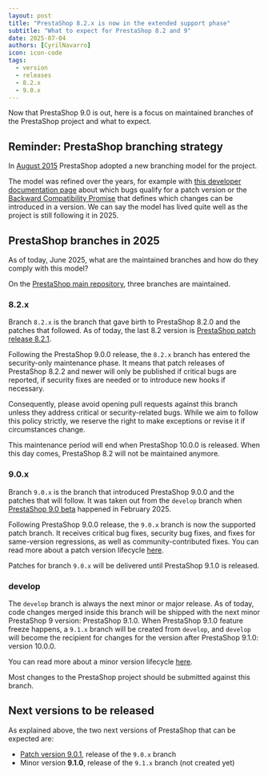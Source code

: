 ```yaml
---
layout: post
title: "PrestaShop 8.2.x is now in the extended support phase"
subtitle: "What to expect for PrestaShop 8.2 and 9"
date: 2025-07-04
authors: [CyrilNavarro]
icon: icon-code
tags:
  - version
  - releases
  - 8.2.x
  - 9.0.x
---
```


Now that PrestaShop 9.0 is out, here is a focus on maintained branches of the PrestaShop project and what to expect.

## Reminder: PrestaShop branching strategy

In [August 2015](https://build.prestashop-project.org/news/2015/introducing-new-branching-model-prestashop/) PrestaShop adopted a new branching model for the project.

The model was refined over the years, for example with [this developer documentation page](https://devdocs.prestashop-project.org/9/contribute/contribution-guidelines/supported-branches/#bug-fixes-and-patch-branches) about which bugs qualify for a patch version or the [Backward Compatibility Promise](https://github.com/PrestaShop/ADR/blob/master/0017-backward-compatibility-promise.md) that defines which changes can be introduced in a version. We can say the model has lived quite well as the project is still following it in 2025.

## PrestaShop branches in 2025

As of today, June 2025, what are the maintained branches and how do they comply with this model?

On the [PrestaShop main repository](https://github.com/prestashop/prestashop), three branches are maintained.

### 8.2.x

Branch `8.2.x` is the branch that gave birth to PrestaShop 8.2.0 and the patches that followed. As of today, the last 8.2 version is [PrestaShop patch release 8.2.1](https://github.com/PrestaShop/PrestaShop/tree/8.2.1).

Following the PrestaShop 9.0.0 release, the `8.2.x` branch has entered the security-only maintenance phase. It means that patch releases of PrestaShop 8.2.2 and newer will only be published if critical bugs are reported, if security fixes are needed or to introduce new hooks if necessary.

Consequently, please avoid opening pull requests against this branch unless they address critical or security-related bugs. While we aim to follow this policy strictly, we reserve the right to make exceptions or revise it if circumstances change.

This maintenance period will end when PrestaShop 10.0.0 is released. When this day comes, PrestaShop 8.2 will not be maintained anymore.

### 9.0.x

Branch `9.0.x` is the branch that introduced PrestaShop 9.0.0 and the patches that will follow. It was taken out from the `develop` branch when [PrestaShop 9.0 beta](https://build.prestashop-project.org/news/2025/prestashop-9-0-beta-release/) happened in February 2025.

Following PrestaShop 9.0.0 release, the `9.0.x` branch is now the supported patch branch. It receives critical bug fixes, security bug fixes, and fixes for same-version regressions, as well as community-contributed fixes. You can read more about a patch version lifecycle [here](https://build.prestashop-project.org/news/2020/ps17-patch-release-lifecycle/).

Patches for branch `9.0.x` will be delivered until PrestaShop 9.1.0 is released.

### develop

The `develop` branch is always the next minor or major release. As of today, code changes merged inside this branch will be shipped with the next minor PrestaShop 9 version: PrestaShop 9.1.0. When PrestaShop 9.1.0 feature freeze happens, a `9.1.x` branch will be created from `develop`, and `develop` will become the recipient for changes for the version after PrestaShop 9.1.0: version 10.0.0.

You can read more about a minor version lifecycle [here](https://build.prestashop-project.org/news/2020/ps17-minor-release-lifecycle/).

Most changes to the PrestaShop project should be submitted against this branch.

## Next versions to be released

As explained above, the two next versions of PrestaShop that can be expected are:

- [Patch version 9.0.1](https://github.com/PrestaShop/PrestaShop/issues/38880), release of the `9.0.x` branch
- Minor version **9.1.0**, release of the `9.1.x` branch (not created yet)
